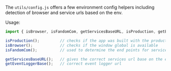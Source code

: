 The `utils/config.js` offers a few environment config helpers including detection of browser and service urls based on the env. 

Usage:

```js static
import { isBrowser, isFandomCom, getServicesBaseURL, isProduction, getEventLoggerBase } from '@wikia/react-common/utils/config';

isProduction();         // checks if the app was built with the production flag (might not be in a prod env though)
isBrowser();            // checks if the window global is available 
isFandomCom();          // used to determine the end points for services 

getServicesBaseURL();   // gives the correct services url base on the environment
getEventLoggerBase();   // correct event logger url
```

